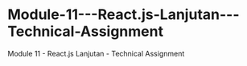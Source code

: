 # Module-11---React.js-Lanjutan---Technical-Assignment
Module 11 - React.js Lanjutan - Technical Assignment
